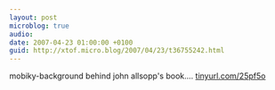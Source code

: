 ```yaml
---
layout: post
microblog: true
audio: 
date: 2007-04-23 01:00:00 +0100
guid: http://xtof.micro.blog/2007/04/23/t36755242.html
---
```

mobiky-background behind john allsopp's book....  [tinyurl.com/25pf5o](http://tinyurl.com/25pf5o)
